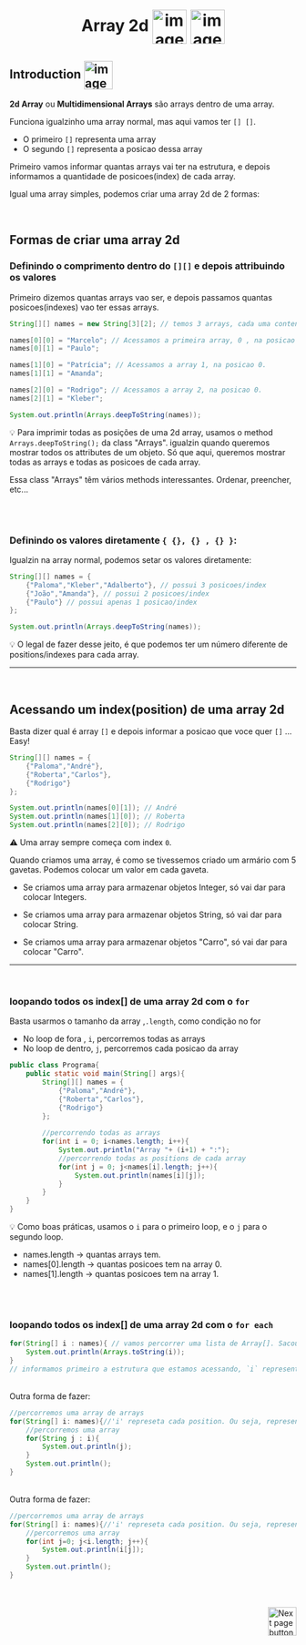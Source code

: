 <h1 align="center">
    Array 2d
    <img src="https://cdn-icons-png.flaticon.com/512/5519/5519708.png" alt="image icon" width="60px" align="center">
    <img src="https://cdn-icons-png.flaticon.com/512/5519/5519708.png" alt="image icon" width="60px" align="center">
</h1>

## Introduction <img src="https://cdn-icons-png.flaticon.com/512/1436/1436664.png" alt="imagem" width="50px" align="center">

**2d Array** ou **Multidimensional Arrays** são arrays dentro de uma array.

Funciona igualzinho uma array normal, mas aqui vamos ter `[] []`.

- O primeiro `[]` representa uma array
- O segundo `[]` representa a posicao dessa array

Primeiro vamos informar quantas arrays vai ter na estrutura, e depois informamos a quantidade de posicoes(index) de cada array.

Igual uma array simples, podemos criar uma array 2d de 2 formas:

<br>

## Formas de criar uma array 2d


### Definindo o comprimento dentro do `[][]` e depois attribuindo os valores

Primeiro dizemos quantas arrays vao ser, e depois passamos quantas posicoes(indexes) vao ter essas arrays.

```java
String[][] names = new String[3][2]; // temos 3 arrays, cada uma contendo 2 positions/indexes

names[0][0] = "Marcelo"; // Acessamos a primeira array, 0 , na posicao 0.
names[0][1] = "Paulo";

names[1][0] = "Patrícia"; // Acessamos a array 1, na posicao 0.
names[1][1] = "Amanda";

names[2][0] = "Rodrigo"; // Acessamos a array 2, na posicao 0.
names[2][1] = "Kleber";

System.out.println(Arrays.deepToString(names));
```

💡 Para imprimir todas as posições de uma 2d array, usamos o method `Arrays.deepToString();` da class "Arrays". igualzin quando queremos mostrar todos os attributes de um objeto. Só que aqui, queremos mostrar todas as arrays e todas as posicoes de cada array.

Essa class "Arrays" têm vários methods interessantes. Ordenar, preencher, etc...

<br>
<br>

### Definindo os valores diretamente `{ {}, {} , {} }`:
Igualzin na array normal, podemos setar os valores diretamente:

```java
String[][] names = {
    {"Paloma","Kleber","Adalberto"}, // possui 3 posicoes/index
    {"João","Amanda"}, // possui 2 posicoes/index
    {"Paulo"} // possui apenas 1 posicao/index
};

System.out.println(Arrays.deepToString(names));
```

💡 O legal de fazer desse jeito, é que podemos ter um número diferente de positions/indexes para cada array.

<hr>
<br>

## Acessando um index(position) de uma array 2d
Basta dizer qual é array `[]` e depois informar a posicao que voce quer `[]` ... Easy!

```java
String[][] names = {
    {"Paloma","André"},
    {"Roberta","Carlos"},
    {"Rodrigo"}
};

System.out.println(names[0][1]); // André
System.out.println(names[1][0]); // Roberta
System.out.println(names[2][0]); // Rodrigo
```

⚠️ Uma array sempre começa com index `0`.


Quando criamos uma array, é como se tivessemos criado um armário com 5 gavetas. Podemos colocar um valor em cada gaveta.

- Se criamos uma array para armazenar objetos Integer, só vai dar para colocar Integers.

- Se criamos uma array para armazenar objetos String, só vai dar para colocar String.

- Se criamos uma array para armazenar objetos "Carro", só vai dar para colocar "Carro".

<hr>
<br>

### loopando todos os index[] de uma array 2d com o `for`
Basta usarmos o tamanho da array ,`.length`, como condição no for

- No loop de fora , `i`, percorremos todas as arrays
- No loop de dentro, `j`, percorremos cada posicao da array

```java
public class Programa{
    public static void main(String[] args){
        String[][] names = {
            {"Paloma","André"},
            {"Roberta","Carlos"},
            {"Rodrigo"}
        };
        
        //percorrendo todas as arrays
        for(int i = 0; i<names.length; i++){
            System.out.println("Array "+ (i+1) + ":");
            //percorrendo todas as positions de cada array
            for(int j = 0; j<names[i].length; j++){
                System.out.println(names[i][j]);
            }
        }
    }   
}
```


💡 Como boas práticas, usamos o `i` para o primeiro loop, e o `j` para o segundo loop.

- names.length -> quantas arrays tem.
- names[0].length -> quantas posicoes tem na array 0.
- names[1].length -> quantas posicoes tem na array 1.


<br>
<br>

### loopando todos os index[] de uma array 2d com o `for each`
```java
for(String[] i : names){ // vamos percorrer uma lista de Array[]. Sacou?
    System.out.println(Arrays.toString(i));
}
// informamos primeiro a estrutura que estamos acessando, `i` representa o index/posicao dessa array, qual é a array
```

<br>
Outra forma de fazer:

```java
//percorremos uma array de arrays
for(String[] i: names){//'i' represeta cada position. Ou seja, representa uma array
    //percorremos uma array
    for(String j : i){
        System.out.println(j);
    }
    System.out.println();
}
```

<br>
Outra forma de fazer:

```java
//percorremos uma array de arrays
for(String[] i: names){//'i' represeta cada position. Ou seja, representa uma array
    //percorremos uma array
    for(int j=0; j<i.length; j++){
        System.out.println(i[j]);
    }
    System.out.println();
}
```

<br>
<br>

<!-- Next Page Button -->
<a href="https://github.com/lGabrielDev/02.java/blob/main/Estudo/25.estrutura_de_dados/3.array_list/array_list.md">
    <img src="https://cdn-icons-png.flaticon.com/512/8175/8175884.png" alt="Next page button" width="50px" align="right">
</a>